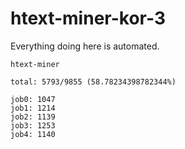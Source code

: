 # htext-miner-kor-3

Everything doing here is automated.

```
htext-miner

total: 5793/9855 (58.78234398782344%)

job0: 1047
job1: 1214
job2: 1139
job3: 1253
job4: 1140
```